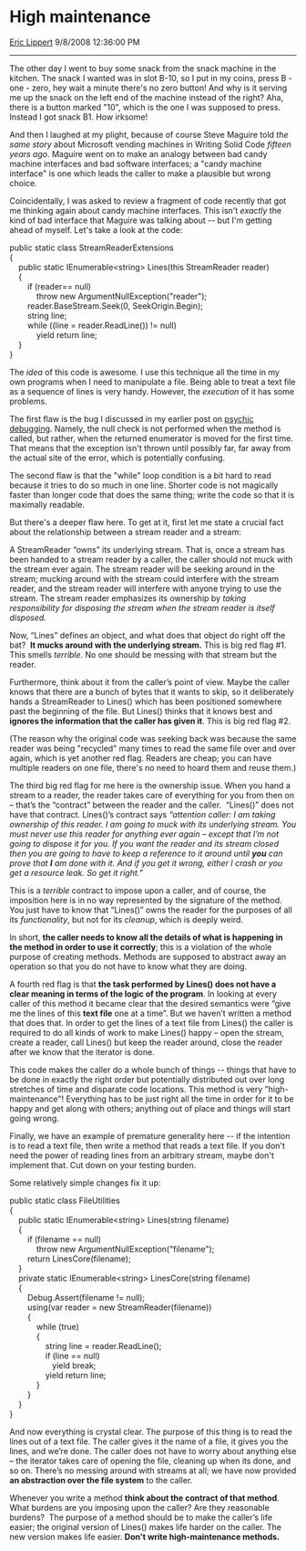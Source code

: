 # High maintenance

[Eric Lippert](https://social.msdn.microsoft.com/profile/Eric%20Lippert) 9/8/2008 12:36:00 PM

-----

The other day I went to buy some snack from the snack machine in the kitchen. The snack I wanted was in slot B-10, so I put in my coins, press B - one - zero, hey wait a minute there's no zero button\! And why is it serving me up the snack on the left end of the machine instead of the right? Aha, there is a button marked "10", which is the one I was supposed to press. Instead I got snack B1. How irksome\!

And then I laughed at my plight, because of course Steve Maguire told *the same story* about Microsoft vending machines in Writing Solid Code *fifteen years ago*. Maguire went on to make an analogy between bad candy machine interfaces and bad software interfaces; a "candy machine interface" is one which leads the caller to make a plausible but wrong choice.

Coincidentally, I was asked to review a fragment of code recently that got me thinking again about candy machine interfaces. This isn't *exactly* the kind of bad interface that Maguire was talking about -- but I'm getting ahead of myself. Let's take a look at the code:

 

public static class StreamReaderExtensions  
{  
    public static IEnumerable\<string\> Lines(this StreamReader reader)  
    {  
        if (reader== null)  
            throw new ArgumentNullException("reader");  
        reader.BaseStream.Seek(0, SeekOrigin.Begin);  
        string line;  
        while ((line = reader.ReadLine()) \!= null)  
            yield return line;  
    }  
}

The *idea* of this code is awesome. I use this technique all the time in my own programs when I need to manipulate a file. Being able to treat a text file as a sequence of lines is very handy. However, the *execution* of it has some problems.

The first flaw is the bug I discussed in my earlier post on [psychic debugging](http://blogs.msdn.com/ericlippert/archive/2007/09/05/psychic-debugging-part-one.aspx). Namely, the null check is not performed when the method is called, but rather, when the returned enumerator is moved for the first time. That means that the exception isn't thrown until possibly far, far away from the actual site of the error, which is potentially confusing.

The second flaw is that the "while" loop condition is a bit hard to read because it tries to do so much in one line. Shorter code is not magically faster than longer code that does the same thing; write the code so that it is maximally readable.

But there's a deeper flaw here. To get at it, first let me state a crucial fact about the relationship between a stream reader and a stream:

A StreamReader “owns” its underlying stream. That is, once a stream has been handed to a stream reader by a caller, the caller should not muck with the stream ever again. The stream reader will be seeking around in the stream; mucking around with the stream could interfere with the stream reader, and the stream reader will interfere with anyone trying to use the stream. The stream reader emphasizes its ownership by *taking responsibility for disposing the stream when the stream reader is itself disposed.*

Now, “Lines” defines an object, and what does that object do right off the bat?  **It mucks around with the underlying stream.** This is big red flag \#1. This smells *terrible*. No one should be messing with that stream but the reader.

Furthermore, think about it from the caller’s point of view. Maybe the caller knows that there are a bunch of bytes that it wants to skip, so it deliberately hands a StreamReader to Lines() which has been positioned somewhere past the beginning of the file. But Lines() thinks that it knows best and **ignores the information that the caller has given it**. This is big red flag \#2.

(The reason why the original code was seeking back was because the same reader was being "recycled" many times to read the same file over and over again, which is yet another red flag. Readers are cheap; you can have multiple readers on one file, there's no need to hoard them and reuse them.)

The third big red flag for me here is the ownership issue. When you hand a stream to a reader, the reader takes care of everything for you from then on – that’s the “contract” between the reader and the caller.  “Lines()” does not have that contract. Lines()’s contract says *“attention caller: I am taking ownership of this reader. I am going to muck with its underlying stream. You must never use this reader for anything ever again – except that I’m not going to dispose it for you. If you want the reader and its stream closed then you are going to have to keep a reference to it around until **you** can prove that **I** am done with it. And if you get it wrong, either I crash or you get a resource leak. So get it right.”*

This is a *terrible* contract to impose upon a caller, and of course, the imposition here is in no way represented by the signature of the method. You just have to know that “Lines()” owns the reader for the purposes of all its *functionality*, but not for its *cleanup*, which is deeply weird.

In short, **the caller needs to know all the details of what is happening in the method in order to use it correctly**; this is a violation of the whole purpose of creating methods. Methods are supposed to abstract away an operation so that you do not have to know what they are doing.

A fourth red flag is that **the task performed by Lines() does not have a clear meaning in terms of the logic of the program**. In looking at every caller of this method it became clear that the desired semantics were “give me the lines of this **text file** one at a time”. But we haven’t written a method that does that. In order to get the lines of a text file from Lines() the caller is required to do all kinds of work to make Lines() happy – open the stream, create a reader, call Lines() but keep the reader around, close the reader after we know that the iterator is done.

This code makes the caller do a whole bunch of things -- things that have to be done in exactly the right order but potentially distributed out over long stretches of time and disparate code locations. This method is very "high-maintenance"\! Everything has to be just right all the time in order for it to be happy and get along with others; anything out of place and things will start going wrong.

Finally, we have an example of premature generality here -- if the intention is to read a text file, then write a method that reads a text file. If you don't need the power of reading lines from an arbitrary stream, maybe don't implement that. Cut down on your testing burden.

Some relatively simple changes fix it up:

 

public static class FileUtilities  
{  
    public static IEnumerable\<string\> Lines(string filename)  
    {  
        if (filename == null)  
            throw new ArgumentNullException("filename");  
        return LinesCore(filename);  
    }  
    private static IEnumerable\<string\> LinesCore(string filename)  
    {  
        Debug.Assert(filename \!= null);  
        using(var reader = new StreamReader(filename))  
        {  
            while (true)  
            {  
                string line = reader.ReadLine();  
                if (line == null)  
                   yield break;  
                yield return line;  
            }  
        }  
    }  
}

And now everything is crystal clear. The purpose of this thing is to read the lines out of a text file. The caller gives it the name of a file, it gives you the lines, and we’re done. The caller does not have to worry about anything else – the iterator takes care of opening the file, cleaning up when its done, and so on. There’s no messing around with streams at all; we have now provided **an abstraction over the file system** to the caller.

Whenever you write a method **think about the contract of that method**. What burdens are you imposing upon the caller? Are they reasonable burdens?  The purpose of a method should be to make the caller’s life easier; the original version of Lines() makes life harder on the caller. The new version makes life easier. **Don't write high-maintenance methods.**


